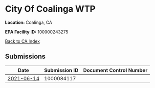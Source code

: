 # City Of Coalinga WTP

**Location:** Coalinga, CA

**EPA Facility ID:** 100000243275

[Back to CA Index](../../index.md)

## Submissions

| Date | Submission ID | Document Control Number |
|------|--------------|-------------------------|
| [2021-06-14](submissions/1000084117.md) | 1000084117 |  |
